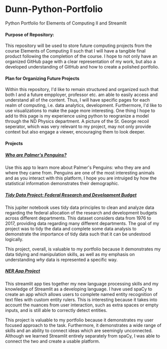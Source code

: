 # Dunn-Python-Portfolio
 Python Portfolio for Elements of Computing II and Streamlit 

#### Purpose of Repository:

This repository will be used to store future computing projects from the course Elements of Computing II such that I will have a tangible final product following the completion of the course. I hope to not only have an organized GitHub page with a clear representation of my work, but also a developed understanding of GitHub and how to create a polished portfolio. 

#### Plan for Organizing Future Projects

Within this repository, I'd like to remain structured and organized such that both I and a future empployer, professor etc. am able to easily access and understand all of the content. Thus, I will have specific pages for each realm of computing, i.e. data analytics, development. Furthermore, I'd like to use visualizations to make the page more interesting. One thing I hope to add to this page is my experience using python to reogranize a model through the ND Physics department. A picture of the St. George recoil seperator, which was very relevant to my project, may not only provide context but also engage a viewer, encouraging them to look deeper. 

#### Projects

##### [Who are Palmer's Penguins?](https://github.com/julia-dunn/DUNN-Python-Portfolio/tree/beeb0c519df8e911a2f0b83560ebc9edb7912d2f/basic-streamlit-app)

Use this app to learn more about Palmer's Penguins: who they are and where they came from. Penguins are one of the most interesting animals and as you interact with this platform, I hope you are intruiged by how the statistical information demonstrates their demographic.

##### [Tidy Data Project: Federal Research and Development Budget](https://github.com/julia-dunn/DUNN-Python-Portfolio/tree/3575b25a9349fec8471f8504f0438e34ec56ffd9/TidyData-Project)

This jupiter notebook uses tidy data principles to clean and analyze data regarding the federal allocation of the research and development budgets across different departments. This dataset considers data from 1976 to 2017, providing data regarding many different departments. The goal of my project was to tidy the data and complete some data analysis to demonstrate the importance of tidy data such that it can be undestood logically. 

This project, overall, is valuable to my portfolio because it demonstrates my data tidying and manipulation skills, as well as my emphasis on understanding *why* data is represented a specific way.

##### [NER App Project](https://github.com/julia-dunn/DUNN-Python-Portfolio/tree/main/NERStreamlitApp)

This streamlit app ties together my new language processing skills and my knowledge of Streamlit as a developing language. I have used spaCy to create an app which allows users to complete named entity recognition of text files with custom entity rulers. This is interesting because it takes into account the nuances from user interaction, such as extra spaces or empty inputs, and is still able to correctly detect entities. 

This project is valuable to my portfolio because it demonstrates my user focused approach to the task. Furthermore, it demonstrates a wide range of skills and an ability to connect ideas which are seemingly unconnected. Although we learned Streamlit entirely separately from spaCy, I was able to connect the two and create a usable platform. 